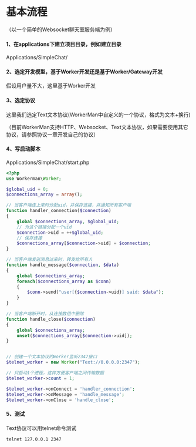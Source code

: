 # 基本流程
（以一个简单的Websocket聊天室服务端为例）

#### 1、在applications下建立项目目录，例如建立目录
Applications/SimpleChat/

#### 2、选定开发模型，基于Worker开发还是基于Worker/Gateway开发
假设用户量不大，这里基于Worker开发

#### 3、选定协议
这里我们选定Text文本协议(WorkerMan中自定义的一个协议，格式为文本+换行)

（目前WorkerMan支持HTTP、Websocket、Text文本协议，如果需要使用其它协议，请参照协议一章开发自己的协议）

#### 4、写启动脚本
Applications/SimpleChat/start.php
```php
<?php
use Workerman\Worker;

$global_uid = 0;
$connections_array = array();

// 当客户端连上来时分配uid，并保存连接，并通知所有客户端
function handler_connection($connection)
{
    global $connections_array, $global_uid;
    // 为这个链接分配一个uid
    $connection->uid = ++$global_uid;
    // 保存连接
    $connections_array[$connection->uid] = $connection;
}

// 当客户端发送消息过来时，转发给所有人
function handle_message($connection, $data)
{
    global $connections_array;
    foreach($connections_array as $conn)
    {
        $conn->send("user[{$connection->uid}] said: $data");
    }
}

// 当客户端断开时，从连接数组中删除
function handle_close($connection)
{
    global $connections_array;
    unset($connections_array[$connection->uid]);
}


// 创建一个文本协议的Worker监听2347接口
$telnet_worker = new Worker("Text://0.0.0.0:2347");

// 只启动1个进程，这样方便客户端之间传输数据
$telnet_worker->count = 1;

$telnet_worker->onConnect = 'handler_connection';
$telnet_worker->onMessage = 'handle_message';
$telnet_worker->onClose = 'handle_close';

```

#### 5、测试
Text协议可以用telnet命令测试
```shell
telnet 127.0.0.1 2347
```
